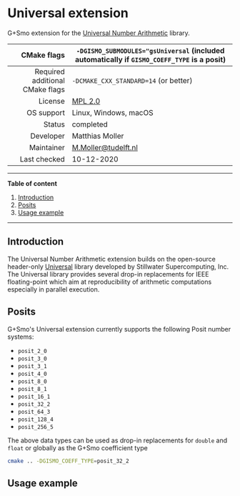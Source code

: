 # Universal extension

G+Smo extension for the [Universal Number Arithmetic](https://github.com/stillwater-sc/universal) library.

|CMake flags|```-DGISMO_SUBMODULES="gsUniversal``` (included automatically if `GISMO_COEFF_TYPE` is a posit)|
|--:|---|
|Required additional CMake flags|```-DCMAKE_CXX_STANDARD=14``` (or better)|
|License|[MPL 2.0](https://www.mozilla.org/en-US/MPL/2.0/)|
|OS support|Linux, Windows, macOS|
|Status|completed|
|Developer|Matthias Moller|
|Maintainer|M.Moller@tudelft.nl|
|Last checked|10-12-2020|

***
__Table of content__
1. [Introduction](#introduction)
2. [Posits](#posits)
3. [Usage example](#usage-example)
***

## Introduction

The Universal Number Arithmetic extension builds on the open-source header-only [Universal](https://github.com/stillwater-sc/universal) library developed by Stillwater Supercomputing, Inc. The Universal library provides several drop-in replacements for IEEE floating-point which aim at reproducibility of arithmetic computations especially in parallel execution.

## Posits

G+Smo's Universal extension currently supports the following Posit number systems:

-  `posit_2_0`
-  `posit_3_0`
-  `posit_3_1`
-  `posit_4_0`
-  `posit_8_0`
-  `posit_8_1`
-  `posit_16_1`
-  `posit_32_2`
-  `posit_64_3`
-  `posit_128_4`
-  `posit_256_5`

The above data types can be used as drop-in replacements for `double` and `float` or globally as the G+Smo coefficient type
```bash
cmake .. -DGISMO_COEFF_TYPE=posit_32_2
```

## Usage example
